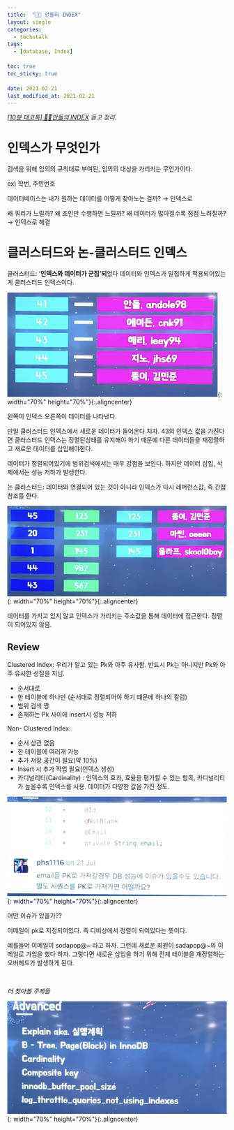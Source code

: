 ```yaml
---
title:  "👨‍🏫 안돌의 INDEX"
layout: single
categories:
  - techotalk
tags:
  - [database, Index]

toc: true
toc_sticky: true
 
date: 2021-02-21
last_modified_at: 2021-02-21
---
```



*[[10분 테코톡] 👨‍🏫안돌의 INDEX](http://youtube.com/watch?v=NkZ6r6z2pBg) 듣고 정리*.

# 인덱스가 무엇인가

검색을 위해 임의의 규칙대로 부여된, 임의의 대상을 가리키는 무언가이다.

ex) 학번, 주민번호

데이터베이스는 내가 원하는 데이터를 어떻게 찾아노는 걸까? → 인덱스로

왜 쿼리가 느릴까? 왜 조인만 수행하면 느릴까? 왜 데이터가 많아질수록 점점 느려질까?→  인덱스로 해결

# 클러스터드와 논-클러스터드 인덱스

클러스터드: ‘**인덱스와 데이터가 군집’되**었다 데이터와 인덱스가 밀접하게 적용되어있는게 클러스터드 인덱스이다.

![Untitled](/assets/img/techo-indexing/Untitled.png){: width="70%" height="70%"}{:.aligncenter}

왼쪽이 인덱스 오른쪽이 데이터를 나타낸다.

만일 클러스터드 인덱스에서 새로운 데이터가 들어온다 치자. 43의 인덱스 값을 가진다면 클러스터드 인덱스는 정렬된상태를 유지해야 하기 때문에 다른 데이터들을 재정렬하고 새로운 데이터를 삽입해야한다.

데이터가 정렬되어있기에 범위검색에서는 매우 강점을 보인다. 하지만 데이터 삽입, 삭제에서는 성능 저하가 발생한다.

논 클러스터드: 데이터와 연결되어 있는 것이 아니라 인덱스가 다시 레퍼런스값, 즉 간접참조를 한다.

![Untitled](/assets/img/techo-indexing/Untitled%201.png){: width="70%" height="70%"}{:.aligncenter}

데이터를 가지고 있지 않고 인덱스가 가리키는 주소값을 통해 데이터에 접근한다. 정렬이 되어있지 않음.

## Review

Clustered Index: 우리가 알고 있는 Pk와 아주 유사함. 반드시 Pk는 아니지만 Pk와 아주 유사한 성질을 지님.

- 순서대로
- 한 테이블에 하나만 (순서대로 정렬되어야 하기 떄문에 하나의 칼럼)
- 범위 검색 짱
- 존재하는 Pk 사이에 insert시 성능 저하

Non- Clustered Index: 

- 순서 상관 없음
- 한 테이블에 여러개 가능
- 추가 저장 공간이 필요(약 10%)
- Insert 시 추가 작업 필요(인덱스 생성)
- 카디널리티(Cardinality) : 인덱스의 효과, 효율을 평가할 수 있는 항목, 카디널리티가 높을수록 인덱스를 사용. 데이터가 다양한 값을 가진 정도.

![Untitled](/assets/img/techo-indexing/Untitled%202.png){: width="70%" height="70%"}{:.aligncenter}

어떤 이슈가 있을가??

이메일이 pk로 지정되어있다. 즉 디비상에서 정렬이 되어있다는 뜻이다.

예를들어 이메일이 sodapop@~ 라고 하자. 그런데 새로운 회원이 sadapop@~의 이메일로 가입을 했다 하자. 그렇다면 새로운 삽입을 하기 위해 전체 테이블을 재정렬하는 오버헤드가 발생하게 된다.


<br>

*더 찾아볼 주제들*

![Untitled](/assets/img/techo-indexing/Untitled%203.png){: width="70%" height="70%"}{:.aligncenter}
